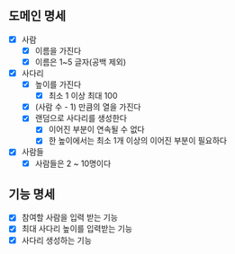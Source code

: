 ## 도메인 명세

- [x] 사람
  - [x] 이름을 가진다
  - [x] 이름은 1~5 글자(공백 제외)
- [x] 사다리
  - [x] 높이를 가진다
    - [x] 최소 1 이상 최대 100
  - [x] (사람 수 - 1) 만큼의 열을 가진다
  - [x] 랜덤으로 사다리를 생성한다
    - [x] 이어진 부분이 연속될 수 없다
    - [x] 한 높이에서는 최소 1개 이상의 이어진 부분이 필요하다
- [x] 사람들
  - [x] 사람들은 2 ~ 10명이다

## 기능 명세

- [x] 참여할 사람을 입력 받는 기능
- [x] 최대 사다리 높이를 입력받는 기능
- [x] 사다리 생성하는 기능
